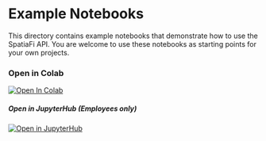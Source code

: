 # Example Notebooks

This directory contains example notebooks that demonstrate how to use the SpatiaFi API.
You are welcome to use these notebooks as starting points for your own projects.

### Open in Colab

<a target="_blank" href="https://colab.research.google.com/github/climateengine/spfi-docs-public">
  <img src="https://colab.research.google.com/assets/colab-badge.svg" alt="Open In Colab"/>
</a>

##### Open in JupyterHub (Employees only)

<a target="_blank" href="https://jupyter.climateengine.net/hub/user-redirect/git-pull?repo=https%3A%2F%2Fgithub.com%2Fclimateengine%2Fspfi-docs-public&urlpath=lab%2Ftree%2Fspfi-docs-public%2F&branch=main">
  <img src="https://shields.io/badge/-Open%20in%20JupyterHub-orange?logo=jupyter&style=flat&labelColor=5a5a5a" alt="Open in JupyterHub"/>
</a>
